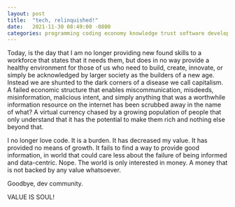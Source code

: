 ```yaml
---
layout: post
title:  "tech, relinquished!"
date:   2021-11-30 08:49:00 -0800
categories: programming coding economy knowledge trust software development
---
```


Today, is the day that I am no longer providing new found skills to a workforce that states that it needs them, but does in no way provide a healthy environment for those of us who need to build, create, innovate, or simply be acknowledged by larger society as the builders of a new age. Instead we are shunted to the dark corners of a disease we call capitalism. A failed economic structure that enables miscommunication, misdeeds, misinformation, malicious intent, and simply anything that was a worthwhile information resource on the internet has been scrubbed away in the name of what? A virtual currency chased by a growing population of people that only understand that it has the potential to make them rich and nothing else beyond that. 

I no longer love code. It is a burden. It has decreased my value. It has provided no means of growth. It fails to find a way to provide good information, in world that could care less about the failure of being informed and data-centric. Nope. The world is only interested in money. A money that is not backed by any value whatsoever.

Goodbye, dev community.

VALUE IS SOUL!
